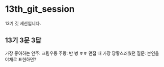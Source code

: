 # 13th_git_session
13기 깃 세션입니다.
## 13기 3문 3답
가장 좋아하는 안주: 크림우동
주량: 반 병 ㅎㅎ
면접 때 가장 당황스러웠던 질문: 본인을 야채로 표현하면?